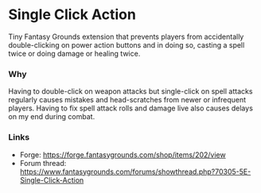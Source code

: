 # Single Click Action

Tiny Fantasy Grounds extension that prevents players from accidentally
double-clicking on power action buttons and in doing so, casting a spell twice
or doing damage or healing twice.

### Why

Having to double-click on weapon attacks but single-click on spell attacks
regularly causes mistakes and head-scratches from newer or infrequent players.
Having to fix spell attack rolls and damage live also causes delays on my end
during combat.

### Links

- Forge: https://forge.fantasygrounds.com/shop/items/202/view
- Forum thread: https://www.fantasygrounds.com/forums/showthread.php?70305-5E-Single-Click-Action
